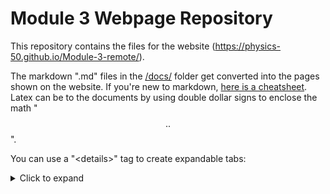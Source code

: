 # Module 3 Webpage Repository

This repository contains the files for the website (https://physics-50.github.io/Module-3-remote/). 

The markdown ".md" files in the [/docs/](https://github.com/Physics-50/Module-3-remote/tree/master/docs) folder get converted into the pages shown on the website. If you're new to markdown, [here is a cheatsheet](https://github.com/adam-p/markdown-here/wiki/Markdown-Here-Cheatsheet). Latex can be to the documents by using double dollar signs to enclose the math "$$ .. $$".

You can use a "\<details>" tag to create expandable tabs: 

<details>
<summary markdown='span'> Click to expand </summary>

Take a look a the raw markdown file for how to format the "\<details>" tag. 

</details>
